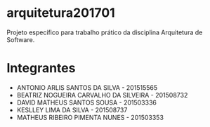 # arquitetura201701

Projeto específico para trabalho prático da disciplina Arquitetura de Software.

# Integrantes

- ANTONIO ARLIS SANTOS DA SILVA - 201515565
- BEATRIZ NOGUEIRA CARVALHO DA SILVEIRA - 201508732 
- DAVID MATHEUS SANTOS SOUSA - 201503336
- KESLLEY LIMA DA SILVA - 201508737 
- MATHEUS RIBEIRO PIMENTA NUNES - 201503353
